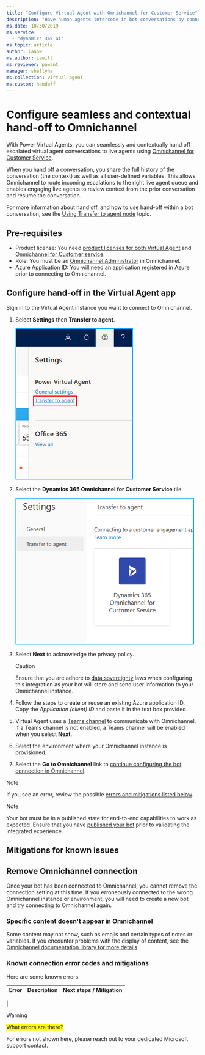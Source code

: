 ```yaml
---
title: "Configure Virtual Agent with Omnichannel for Customer Service"
description: "Have human agents intercede in bot conversations by connecting Virtual Agent to Omnichannel."
ms.date: 10/30/2019
ms.service:
  - "dynamics-365-ai"
ms.topic: article
author: iaanw  
ms.author: iawilt
ms.reviewer: pawant
manager: shellyha
ms.collection: virtual-agent
ms.custom: handoff
---
```


# Configure seamless and contextual hand-off to Omnichannel
With Power Virtual Agents, you can seamlessly and contextually hand off escalated virtual agent conversations to live agents using [Omnichannel for Customer Service](https://docs.microsoft.com/dynamics365/omnichannel/omnichannel-customer-service-guide). 

When you hand off a conversation, you share the full history of the conversation (the context) as well as all user-defined variables. This allows Omnichannel to route incoming escalations to the right live agent queue and enables engaging live agents to review context from the prior conversation and resume the conversation.

For more information about hand off, and how to use hand-off within a bot conversation, see the [Using Transfer to agent node](how-to-handoff.md) topic.

## Pre-requisites
* Product license: You need [product licenses for both Virtual Agent](https://go.microsoft.com/fwlink/?LinkId=2092080&clcid=0x409) and [Omnichannel for Customer service](https://docs.microsoft.com/en-us/dynamics365/customer-engagement/omnichannel/try-chat-for-dynamics365).
* Role: You must be an [Omnichannel Administrator](https://docs.microsoft.com/en-us/dynamics365/customer-engagement/omnichannel/administrator/add-users-assign-roles) in Omnichannel.
* Azure Application ID: You will need an [application registered in Azure](https://docs.microsoft.com/en-us/azure/active-directory/develop/howto-create-service-principal-portal#create-an-azure-active-directory-application) prior to connecting to Omnichannel.


## Configure hand-off in the Virtual Agent app

Sign in to the Virtual Agent instance you want to connect to Omnichannel.


1. Select **Settings** then **Transfer to agent**.
    
    ![IMAGE SHOWING SETTINGS PANEL OPENED](media/handoff-settings.png)


1. Select the **Dynamics 365 Omnichannel for Customer Service** tile.

    ![IMAGE SHOWING OC TILE IN SETTINGS](media/handoff-oc-tile.png)


1. Select **Next** to acknowledge the privacy policy. 
    >[!CAUTION]
    >Ensure that you are adhere to [data sovereignty](data-location.md) laws when configuring this integration as your bot will store and send user information to your Omnichannel instance.

1. Follow the steps to create or reuse an existing Azure application ID. Copy the *Application (client) ID* and paste it in the text box provided.

1. Virtual Agent uses a [Teams channel](getting-started-deploy.md) to communicate with Omnichannel. If a Teams channel is not enabled, a Teams channel will be enabled when you select **Next**. 

1. Select the environment where your Omnichannel instance is provisioned.

1. Select the **Go to Omnichannel** link to [continue configuring the bot connection in Omnichannel](https://docs.microsoft.com/en-us/dynamics365/omnichannel/administrator/configure-bot-virtual-agent).


>[!NOTE]
>If you see an error, review the possible [errors and mitigations listed below](#mitigations-for-known-issues).

>[!NOTE]
>Your bot must be in a published state for end-to-end capabilities to work as expected. Ensure that you have [published your bot](getting-started-deploy.md) prior to validating the integrated experience.

## Mitigations for known issues

## Remove Omnichannel connection
Once your bot has been connected to Omnichannel, you cannot remove the connection setting at this time. If you erroneously connected to the wrong Omnichannel instance or environment, you will need to create a new bot and try connecting to Omnichannel again.

### Specific content doesn't appear in Omnichannel
Some content may not show, such as emojis and certain types of notes or variables. If you encounter problems with the display of content, see the [Omnichannel documentation library for more details](https://docs.microsoft.com/en-us/dynamics365/omnichannel/omnichannel-readme).



### Known connection error codes and mitigations
Here are some known errors.

| Error | Description | Next steps / Mitigation |
| ------- | ------- | ------- |
| 

>[!WARNING]
><span style="background-color:yellow;">What errors are there?</span>

For errors not shown here, please reach out to your dedicated Microsoft support contact.

